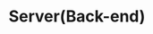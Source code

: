 ---
layout: tag-list
type: tag
title: Server(Back-end)
slug: server
category: developments
sidebar: true
order: 2
description: >
   get to know the server(Back-end)
---